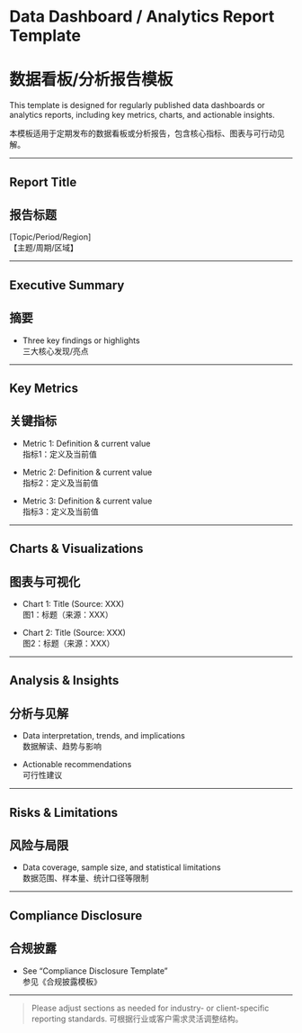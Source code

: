 # Data Dashboard / Analytics Report Template  
# 数据看板/分析报告模板

This template is designed for regularly published data dashboards or analytics reports, including key metrics, charts, and actionable insights.

本模板适用于定期发布的数据看板或分析报告，包含核心指标、图表与可行动见解。

---

## Report Title  
## 报告标题

[Topic/Period/Region]  
【主题/周期/区域】

---

## Executive Summary  
## 摘要

- Three key findings or highlights  
  三大核心发现/亮点

---

## Key Metrics  
## 关键指标

- Metric 1: Definition & current value  
  指标1：定义及当前值

- Metric 2: Definition & current value  
  指标2：定义及当前值

- Metric 3: Definition & current value  
  指标3：定义及当前值

---

## Charts & Visualizations  
## 图表与可视化

- Chart 1: Title (Source: XXX)  
  图1：标题（来源：XXX）

- Chart 2: Title (Source: XXX)  
  图2：标题（来源：XXX）

---

## Analysis & Insights  
## 分析与见解

- Data interpretation, trends, and implications  
  数据解读、趋势与影响

- Actionable recommendations  
  可行性建议

---

## Risks & Limitations  
## 风险与局限

- Data coverage, sample size, and statistical limitations  
  数据范围、样本量、统计口径等限制

---

## Compliance Disclosure  
## 合规披露

- See “Compliance Disclosure Template”  
  参见《合规披露模板》

---

> Please adjust sections as needed for industry- or client-specific reporting standards.
> 可根据行业或客户需求灵活调整结构。
